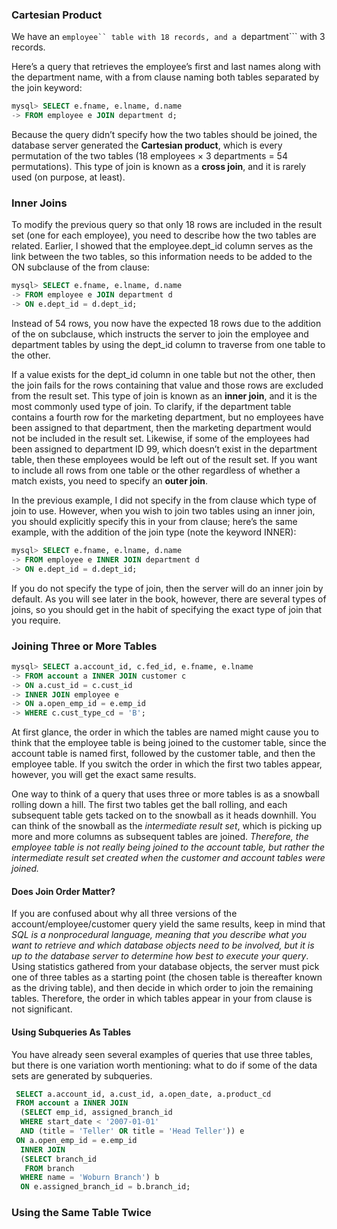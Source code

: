 ### Cartesian Product

We have an ```employee`` table with 18 records, and a ```department``` with 3 records.

Here’s a query that retrieves the employee’s first and last names along with the department name, with a from clause naming both tables separated by the join keyword:

```sql
mysql> SELECT e.fname, e.lname, d.name
-> FROM employee e JOIN department d;
```

Because the query didn’t specify how the two tables should be joined, the database server generated the __Cartesian product__, which is every permutation of the two tables (18 employees × 3 departments = 54 permutations). This type of join is known as a __cross join__, and it is rarely used (on purpose, at least).

### Inner Joins

To modify the previous query so that only 18 rows are included in the result set (one for each employee), you need to describe how the two tables are related. Earlier, I showed that the employee.dept_id column serves as the link between the two tables, so this information needs to be added to the ON subclause of the from clause:

```sql
mysql> SELECT e.fname, e.lname, d.name
-> FROM employee e JOIN department d
-> ON e.dept_id = d.dept_id;
```

Instead of 54 rows, you now have the expected 18 rows due to the addition of the on subclause, which instructs the server to join the employee and department tables by using the dept_id column to traverse from one table to the other.

If a value exists for the dept_id column in one table but not the other, then the join fails for the rows containing that value and those rows are excluded from the result set. This type of join is known as an __inner join__, and it is the most commonly used type of join. To clarify, if the department table contains a fourth row for the marketing department, but no employees have been assigned to that department, then the marketing department would not be included in the result set. Likewise, if some of the employees had been assigned to department ID 99, which doesn’t exist in the department table, then these employees would be left out of the result set. If you want to include all rows from one table or the other regardless of whether a match exists, you need to specify an __outer join__.

In the previous example, I did not specify in the from clause which type of join to use. However, when you wish to join two tables using an inner join, you should explicitly specify this in your from clause; here’s the same example, with the addition of the join type (note the keyword INNER):

```sql
mysql> SELECT e.fname, e.lname, d.name
-> FROM employee e INNER JOIN department d
-> ON e.dept_id = d.dept_id;
```

If you do not specify the type of join, then the server will do an inner join by default. As you will see later in the book, however, there are several types of joins, so you should get in the habit of specifying the exact type of join that you require.

### Joining Three or More Tables

```sql
mysql> SELECT a.account_id, c.fed_id, e.fname, e.lname
-> FROM account a INNER JOIN customer c
-> ON a.cust_id = c.cust_id
-> INNER JOIN employee e
-> ON a.open_emp_id = e.emp_id
-> WHERE c.cust_type_cd = 'B';
```

At first glance, the order in which the tables are named might cause you to think that the employee table is being joined to the customer table, since the account table is named first, followed by the customer table, and then the employee table. If you switch the order in which the first two tables appear, however, you will get the exact same results.

One way to think of a query that uses three or more tables is as a snowball rolling down a hill. The first two tables get the ball rolling, and each subsequent table gets tacked on to the snowball as it heads downhill. You can think of the snowball as the _intermediate result set_, which is picking up more and more columns as subsequent tables are joined. _Therefore, the employee table is not really being joined to the account table, but rather the intermediate result set created when the customer and account tables were joined._

#### Does Join Order Matter?

If you are confused about why all three versions of the account/employee/customer query yield the same results, keep in mind that _SQL is a nonprocedural language, meaning that you describe what you want to retrieve and which database objects need to be involved, but it is up to the database server to determine how best to execute your query_. Using statistics gathered from your database objects, the server must pick one of three tables as a starting point (the chosen table is thereafter known as the driving table), and then decide in which order to join the remaining tables. Therefore, the order in which tables appear in your from clause is not significant.

#### Using Subqueries As Tables

You have already seen several examples of queries that use three tables, but there is one variation worth mentioning: what to do if some of the data sets are generated by subqueries.

```sql
 SELECT a.account_id, a.cust_id, a.open_date, a.product_cd
 FROM account a INNER JOIN
  (SELECT emp_id, assigned_branch_id
  WHERE start_date < '2007-01-01'
  AND (title = 'Teller' OR title = 'Head Teller')) e
 ON a.open_emp_id = e.emp_id
  INNER JOIN
  (SELECT branch_id
   FROM branch
  WHERE name = 'Woburn Branch') b
  ON e.assigned_branch_id = b.branch_id;
```

### Using the Same Table Twice
































